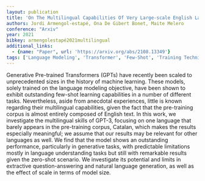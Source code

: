 ```yaml
---
layout: publication
title: 'On The Multilingual Capabilities Of Very Large-scale English Language Models'
authors: Jordi Armengol-estapé, Ona De Gibert Bonet, Maite Melero
conference: "Arxiv"
year: 2021
bibkey: armengolestapé2021multilingual
additional_links:
  - {name: "Paper", url: 'https://arxiv.org/abs/2108.13349'}
tags: ['Language Modeling', 'Transformer', 'Few-Shot', 'Training Techniques', 'Model Architecture', 'GPT', 'Reinforcement Learning', 'Pre-Training', 'Pretraining Methods']
---
```

Generative Pre-trained Transformers (GPTs) have recently been scaled to
unprecedented sizes in the history of machine learning. These models, solely
trained on the language modeling objective, have been shown to exhibit
outstanding few-shot learning capabilities in a number of different tasks.
Nevertheless, aside from anecdotal experiences, little is known regarding their
multilingual capabilities, given the fact that the pre-training corpus is
almost entirely composed of English text. In this work, we investigate the
multilingual skills of GPT-3, focusing on one language that barely appears in
the pre-training corpus, Catalan, which makes the results especially
meaningful; we assume that our results may be relevant for other languages as
well. We find that the model shows an outstanding performance, particularly in
generative tasks, with predictable limitations mostly in language understanding
tasks but still with remarkable results given the zero-shot scenario. We
investigate its potential and limits in extractive question-answering and
natural language generation, as well as the effect of scale in terms of model
size.
